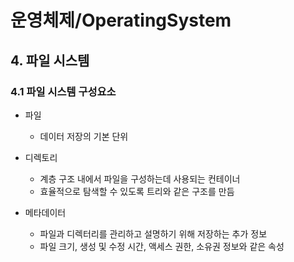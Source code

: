 # 운영체제/OperatingSystem
## 4. 파일 시스템
### 4.1 파일 시스템 구성요소
- 파일
    - 데이터 저장의 기본 단위
- 디렉토리
    - 계층 구조 내에서 파일을 구성하는데 사용되는 컨테이너
    - 효율적으로 탐색할 수 있도록 트리와 같은 구조를 만듬

- 메타데이터
    - 파일과 디렉터리를 관리하고 설명하기 위해 저장하는 추가 정보
    - 파일 크기, 생성 및 수정 시간, 액세스 권한, 소유권 정보와 같은 속성